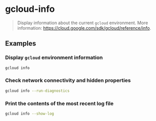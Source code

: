 # gcloud-info

> Display information about the current `gcloud` environment. More information: <https://cloud.google.com/sdk/gcloud/reference/info>.

## Examples

### Display `gcloud` environment information

```bash
gcloud info
```

### Check network connectivity and hidden properties

```bash
gcloud info --run-diagnostics
```

### Print the contents of the most recent log file

```bash
gcloud info --show-log
```
